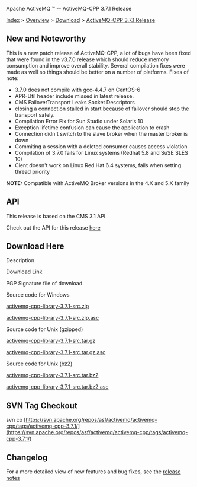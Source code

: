 Apache ActiveMQ ™ -- ActiveMQ-CPP 3.7.1 Release 

[Index](index.html) > [Overview](overview.md) > [Download](OverviewOverview/Overview/download.md) > [ActiveMQ-CPP 3.7.1 Release](Index/Overview/Download/activemq-cpp-371-release.md)

New and Noteworthy
------------------

This is a new patch release of ActiveMQ-CPP, a lot of bugs have been fixed that were found in the v3.7.0 release which should reduce memory consumption and improve overall stability. Several compilation fixes were made as well so things should be better on a number of platforms. Fixes of note:

*   3.7.0 does not compile with gcc-4.4.7 on CentOS-6
*   APR-Util header include missed in latest release.
*   CMS FailoverTransport Leaks Socket Descriptors
*   closing a connection stalled in start because of failover should stop the transport safely.
*   Compilation Error Fix for Sun Studio under Solaris 10
*   Exception lifetime confusion can cause the application to crash
*   Connection didn't switch to the slave broker when the master broker is down
*   Commiting a session with a deleted consumer causes access violation
*   Compilation of 3.7.0 fails for Linux systems (Redhat 5.8 and SuSE SLES 10)
*   Cient doesn't work on Linux Red Hat 6.4 systems, fails when setting thread priority

  

**NOTE:** Compatible with ActiveMQ Broker versions in the 4.X and 5.X family

API
---

This release is based on the CMS 3.1 API.

Check out the API for this release [here](http://activemq.apache.org/cms/api_docs/activemqcpp-3.6.0/html)

Download Here
-------------

Description

Download Link

PGP Signature file of download

Source code for Windows

[activemq-cpp-library-3.7.1-src.zip](http://www.apache.org/dyn/closer.cgi/activemq/activemq-cpp/source/activemq-cpp-library-3.7.1-src.zip)

[activemq-cpp-library-3.7.1-src.zip.asc](http://www.apache.org/dist/activemq/activemq-cpp/source/activemq-cpp-library-3.7.1-src.zip.asc)

Source code for Unix (gzipped)

[activemq-cpp-library-3.7.1-src.tar.gz](http://www.apache.org/dyn/closer.cgi/activemq/activemq-cpp/source/activemq-cpp-library-3.7.1-src.tar.gz)

[activemq-cpp-library-3.7.1-src.tar.gz.asc](http://www.apache.org/dist/activemq/activemq-cpp/source/activemq-cpp-library-3.7.1-src.tar.gz.asc)

Source code for Unix (bz2)

[activemq-cpp-library-3.7.1-src.tar.bz2](http://www.apache.org/dyn/closer.cgi/activemq/activemq-cpp/source/activemq-cpp-library-3.7.1-src.tar.bz2)

[activemq-cpp-library-3.7.1-src.tar.bz2.asc](http://www.apache.org/dist/activemq/activemq-cpp/source/activemq-cpp-library-3.7.1-src.tar.bz2.asc)

SVN Tag Checkout
----------------

  

svn co [https://svn.apache.org/repos/asf/activemq/activemq-cpp/tags/activemq-cpp-3.7.1/](https://svn.apache.org/repos/asf/activemq/activemq-cpp/tags/activemq-cpp-3.7.1/)

Changelog
---------

For a more detailed view of new features and bug fixes, see the [release notes](https://issues.apache.org/jira/secure/ReleaseNote.jspa?projectId=12311207&styleName=Html&version=12324543)

